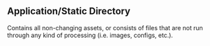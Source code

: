 ## Application/Static Directory

Contains all non-changing assets, or consists of files that are not run
through any kind of processing (i.e. images, configs, etc.).
